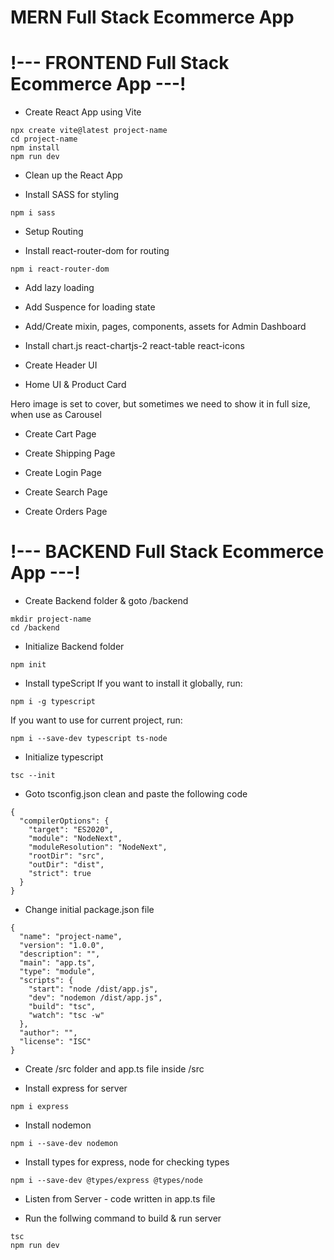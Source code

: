 # MERN Full Stack Ecommerce App

# !--- FRONTEND Full Stack Ecommerce App ---!

* Create React App using Vite

```
npx create vite@latest project-name
cd project-name
npm install
npm run dev
```

* Clean up the React App

* Install SASS for styling

```
npm i sass
```

* Setup Routing

* Install react-router-dom for routing

```
npm i react-router-dom
```

* Add lazy loading
* Add Suspence for loading state
* Add/Create mixin, pages, components, assets for Admin Dashboard
* Install chart.js react-chartjs-2 react-table react-icons

* Create Header UI

* Home UI & Product Card

Hero image is set to cover, but sometimes we need to show it in full size, when use as Carousel

* Create Cart Page

* Create Shipping Page

* Create Login Page

* Create Search Page

* Create Orders Page

# !--- BACKEND Full Stack Ecommerce App ---!

* Create Backend folder & goto /backend

```
mkdir project-name
cd /backend
```

* Initialize Backend folder

```
npm init
```

* Install typeScript
If you want to install it globally, run:

```
npm i -g typescript
```

If you want to use for current project, run:

```
npm i --save-dev typescript ts-node
```

* Initialize typescript

```
tsc --init
```

* Goto tsconfig.json clean and paste the following code

```
{
  "compilerOptions": {
    "target": "ES2020",
    "module": "NodeNext",
    "moduleResolution": "NodeNext",
    "rootDir": "src",
    "outDir": "dist",
    "strict": true
  }
}
```

* Change initial package.json file

```
{
  "name": "project-name",
  "version": "1.0.0",
  "description": "",
  "main": "app.ts",
  "type": "module",
  "scripts": {
    "start": "node /dist/app.js",
    "dev": "nodemon /dist/app.js",
    "build": "tsc",
    "watch": "tsc -w"
  },
  "author": "",
  "license": "ISC"
}

```

* Create /src folder and app.ts file inside /src

* Install express for server

```
npm i express
```

* Install nodemon

```
npm i --save-dev nodemon
```

* Install types for express, node for checking types

```
npm i --save-dev @types/express @types/node
```

* Listen from Server - code written in app.ts file

* Run the follwing command to build & run server

```
tsc
npm run dev
```

